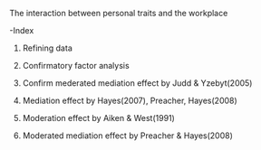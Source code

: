 The interaction between personal traits and the workplace

-Index

1. Refining data

2. Confirmatory factor analysis

3. Confirm mederated mediation effect by Judd & Yzebyt(2005)

4. Mediation effect by Hayes(2007), Preacher, Hayes(2008)

5. Moderation effect by Aiken & West(1991)

6. Moderated mediation effect by Preacher & Hayes(2008)
